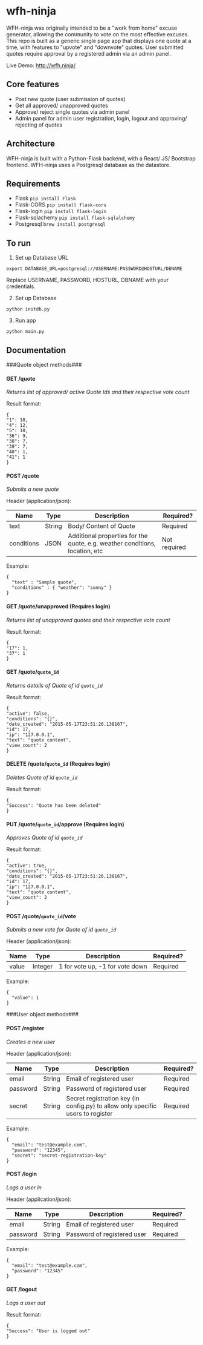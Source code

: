 # wfh-ninja

WFH-ninja was originally intended to be a "work from home" excuse generator, allowing the community to vote on the most effective excuses. This repo is built as a generic single page app that displays one quote at a time, with features to "upvote" and "downvote" quotes. User submitted quotes require approval by a registered admin via an admin panel.

Live Demo: http://wfh.ninja/

## Core features
- Post new quote (user submission of quotes)
- Get all approved/ unapproved quotes
- Approve/ reject single quotes via admin panel
- Admin panel for admin user registration, login, logout and approving/ rejecting of quotes

## Architecture
WFH-ninja is built with a Python-Flask backend, with a React/ JS/ Bootstrap frontend. WFH-ninja uses a Postgresql database as the datastore.

## Requirements
- Flask
  ```pip install Flask```
- Flask-CORS
  ```pip install flask-cors```
- Flask-login
  ```pip install flask-login```
- Flask-sqlachemy
  ```pip install flask-sqlalchemy```
- Postgresql
  ```brew install postgresql```

## To run
1. Set up Database URL
  ```
  export DATABASE_URL=postgresql://USERNAME:PASSWORD@HOSTURL/DBNAME
  ```
  
  Replace USERNAME, PASSWORD, HOSTURL, DBNAME with your credentials.

2. Set up Database
  ```
  python initdb.py
  ```
3. Run app

  ```
  python main.py
  ```


## Documentation

###Quote object methods###

#### GET /quote
*Returns list of approved/ active Quote Ids and their respective vote count*

Result format:

```
{
"1": 10,
"4": 12,
"5": 10,
"36": 9,
"38": 7,
"39": 7,
"40": 1,
"41": 1
}
```


#### POST /quote
*Submits a new quote*

Header (application/json):

Name | Type | Description | Required?
--------| -------| --------------------------| ---------
text | String | Body/ Content of Quote  | Required 
conditions | JSON | Additional properties for the quote, e.g. weather conditions, location, etc | Not required 

Example:

```
{
  "text" : "Sample quote",
  "conditions" : { "weather": "sunny" }
}
```

#### GET /quote/unapproved (Requires login)
*Returns list of unapproved quotes and their respective vote count*

Result format:
```
{
"17": 1,
"37": 1
}
```

#### GET /quote/`quote_id`
*Returns details of Quote of id `quote_id`*

Result format:
```
{
"active": false,
"conditions": "{}",
"date_created": "2015-05-17T23:51:26.138167",
"id": 17,
"ip": "127.0.0.1",
"text": "quote content",
"view_count": 2
}
```

#### DELETE /quote/`quote_id` (Requires login)
*Deletes Quote of id `quote_id`*

Result format:
```
{
"Success": "Quote has been deleted"
}
```

#### PUT /quote/`quote_id`/approve (Requires login)
*Approves Quote of id `quote_id`*

Result format:
```
{
"active": true,
"conditions": "{}",
"date_created": "2015-05-17T23:51:26.138167",
"id": 17,
"ip": "127.0.0.1",
"text": "quote content",
"view_count": 2
}
```

#### POST /quote/`quote_id`/vote
*Submits a new vote for Quote of id `quote_id`*

Header (application/json):

Name | Type | Description | Required?
--------| -------| --------------------------| ---------
value | Integer | 1 for vote up, -1 for vote down  | Required 

Example:
```
{
  "value": 1
}
```

###User object methods###

#### POST /register
*Creates a new user*

Header (application/json):

Name | Type | Description | Required?
--------| -------| --------------------------| ---------
email | String | Email of registered user  | Required 
password | String | Password of registered user | Required 
secret | String | Secret registration key (in config.py) to allow only specific users to register | Required 

Example:

  ```
  {
    "email": "test@example.com",
    "password": "12345",
    "secret": "secret-registration-key"
  }
  ```

#### POST /login
*Logs a user in*

Header (application/json):

Name | Type | Description | Required?
--------| -------| --------------------------| ---------
email | String | Email of registered user  | Required 
password | String | Password of registered user | Required 

Example:
```
{
  "email": "test@example.com",
  "password": "12345"
}
```

#### GET /logout
*Logs a user out*

Result format:
```
{
"Success": "User is logged out"
}
```

